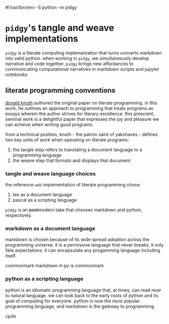#!/usr/bin/env -S python -m pidgy 
# `pidgy`'s tangle and weave implementations


`pidgy` is a literate computing implementation that turns converts markdown into valid python. when working in `pidgy`, we simultaneously develop narrative and code together. `pidgy` brings new affordances to communicating computational narratives in markdown scripts and jupyter notebooks

## literate programming conventions

[donald knuth] authored the original paper on literate programming. in this work, he outlines an approach to programming that treats programs as essays wherein the author strives for literary excellence. this prescient, seminal work is a delightful paper that expresses the joy and pleasure we can acheive when writing good programs.

from a technical position, knuth - the patron saint of yakshaves - defines two key units of work when operating on literate programs:

1. the tangle step refers to translating a document language to a programming language
2. the weave step that formats and displays that document

### tangle and weave language choices

the reference `web` implementation of literate programming chose:

1. tex as a document language
2. pascal as a scripting language

`pidgy` is an ~~post~~modern take that chooses markdown and python, respectively.

### markdown as a document language

markdown is chosen because of its wide spread adoption across the programming universe. it is a permissive language that never breaks, it only fails expectations. it can encapsulate any progamming language including itself.

commonmark
markdown-it-py is commonmark

### python as a scripting language

python is an idiomatic programming language that, at times, can read _near_ to natural language. we can look back to the early roots of python and its goal of computing for everyone. python is now the most popular programming language, and markdown is the gateway to programming.

cp4e 


[literate programming]: #
[donald knuth]: #
[literate computing]: #
[cp4e]: #
[indented code blocks]: https://spec.commonmark.org/0.30/#indented-code-blocks
[fenced code blocks]: https://spec.commonmark.org/0.30/#fenced-code-blocks
